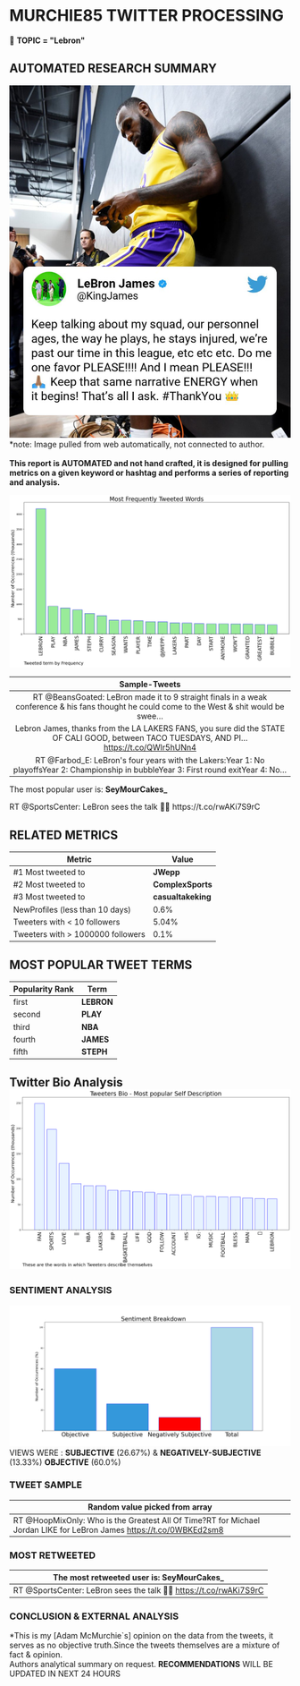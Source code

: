 # MURCHIE85 TWITTER PROCESSING 
&#x1F34E; **TOPIC = "Lebron"**

## AUTOMATED RESEARCH SUMMARY

![image](assets/2022-04-06hashtagImage.png)*note: Image pulled from web automatically, not connected to author.
<br></br>
<b> This report is AUTOMATED and not hand crafted, it is designed for pulling metrics on a given keyword or hashtag and performs a series of reporting and analysis.</b>



![image](assets/2022-04-06TWEETS.png)



|                **Sample-Tweets**        |
| :-------------: |
| RT @BeansGoated: LeBron made it to 9 straight finals in a weak conference &amp; his fans thought he could come to the West &amp; shit would be swee… |
| Lebron James, thanks from the LA LAKERS FANS, you sure did the STATE OF CALI GOOD, between TACO TUESDAYS, AND PI… https://t.co/QWlr5hUNn4 |
| RT @Farbod_E: LeBron's four years with the Lakers:Year 1: No playoffsYear 2: Championship in bubbleYear 3: First round exitYear 4: No… |

The most popular user is: **SeyMourCakes_**
<div class="alert alert-block alert-danger"> RT @SportsCenter: LeBron sees the talk 👀📱 https://t.co/rwAKi7S9rC</div>

## RELATED METRICS<br>
| Metric | Value |
| ------------- | ------------- |
| #1 Most tweeted to  | **JWepp** |
| #2 Most tweeted to  | **ComplexSports** |
| #3 Most tweeted to  | **casualtakeking** |
| NewProfiles (less than 10 days) | 0.6%  |
| Tweeters with < 10 followers  | 5.04%|
| Tweeters with > 1000000 followers  | 0.1%  |



## MOST POPULAR TWEET TERMS 


| Popularity Rank  | Term |
| ------------- | ------------- |
| first  | **LEBRON**  |
| second  | **PLAY**  |
| third  | **NBA** |
| fourth  | **JAMES**  |
| fifth  | **STEPH**  |


## Twitter Bio Analysis![image](assets/2022-04-06BIO.png)
### SENTIMENT ANALYSIS
![image](assets/2022-04-06sentiment.png)
VIEWS WERE : **SUBJECTIVE**  (26.67%) & **NEGATIVELY-SUBJECTIVE** (13.33%) **OBJECTIVE** (60.0%)

### TWEET SAMPLE 
| Random value picked from array |
| ------------- |
|RT @HoopMixOnly: Who is the Greatest All Of Time?RT for Michael Jordan LIKE for LeBron James https://t.co/0WBKEd2sm8 |

### MOST RETWEETED 

| The most retweeted user is: **SeyMourCakes_**  |
| ------------- |
| RT @SportsCenter: LeBron sees the talk 👀📱 https://t.co/rwAKi7S9rC |

### CONCLUSION & EXTERNAL ANALYSIS

*This is my [Adam McMurchie`s] opinion on the data from the tweets, it serves as no objective truth.Since the tweets themselves are a mixture of fact & opinion.<br>
Authors analytical summary on request.
**RECOMMENDATIONS** WILL BE UPDATED IN NEXT  24 HOURS <br>